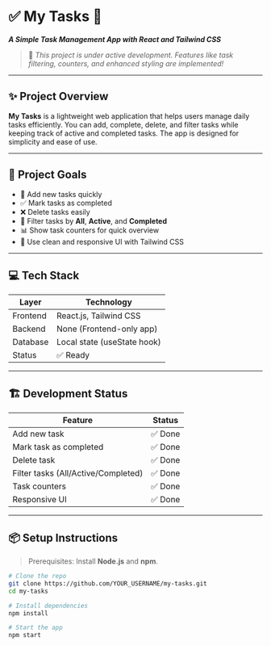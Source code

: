 # ✅ My Tasks 📝  
**_A Simple Task Management App with React and Tailwind CSS_**

> 🚧 _This project is under active development. Features like task filtering, counters, and enhanced styling are implemented!_

---

## ✨ Project Overview

**My Tasks** is a lightweight web application that helps users manage daily tasks efficiently. You can add, complete, delete, and filter tasks while keeping track of active and completed tasks. The app is designed for simplicity and ease of use.

---

## 🧠 Project Goals

- 📝 Add new tasks quickly  
- ✅ Mark tasks as completed  
- ❌ Delete tasks easily  
- 🔄 Filter tasks by **All**, **Active**, and **Completed**  
- 📊 Show task counters for quick overview  
- 🎨 Use clean and responsive UI with Tailwind CSS  

---

## 💻 Tech Stack

| Layer    | Technology                  |
|----------|-----------------------------|
| Frontend | React.js, Tailwind CSS      |
| Backend  | None (Frontend-only app)    |
| Database | Local state (useState hook)|
| Status   | ✅ Ready                    |

---

## 🏗️ Development Status

| Feature                         | Status        |
|---------------------------------|---------------|
| Add new task                     | ✅ Done        |
| Mark task as completed           | ✅ Done        |
| Delete task                      | ✅ Done        |
| Filter tasks (All/Active/Completed) | ✅ Done    |
| Task counters                     | ✅ Done        |
| Responsive UI                     | ✅ Done        |

---

## 📦 Setup Instructions

> Prerequisites: Install **Node.js** and **npm**.

```bash
# Clone the repo
git clone https://github.com/YOUR_USERNAME/my-tasks.git
cd my-tasks

# Install dependencies
npm install

# Start the app
npm start
